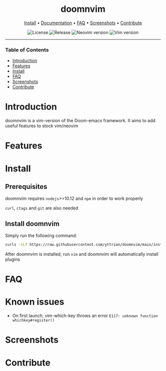 <div align="center">

# doomnvim

[Install](#install) • [Documentation](#documentation) • [FAQ](#faq) • [Screenshots](#screenshots) • [Contribute](#contribute)

![License](https://img.shields.io/github/license/yttrion/doomnvim?style=flat-square)
![Release](https://img.shields.io/github/v/release/yttrion/doomnvim?include_prereleases&style=flat-square)
![Neovim version](https://img.shields.io/badge/Neovim-0.4.3_--_0.x-57A143?style=flat-square&logo=neovim)
![Vim version](https://img.shields.io/badge/Vim-8-019733?style=flat-square&logo=vim)

---

</div>

### Table of Contents
- [Introduction](#introduction)
- [Features](#features)
- [Install](#install)
- [FAQ](#faq)
- [Screenshots](#screenshots)
- [Contribute](#contribute)

# Introduction
doomnvim is a vim-version of the Doom-emacs framework. It aims to add useful features to stock vim/neovim


# Features


# Install
## Prerequisites

doomnvim requires `nodejs`>=10.12 and `npm` in order to work properly

`curl`, `ctags` and `git` are also needed

## Install doomnvim
Simply run the following command:

```bash
curls -sLf https://raw.githubusercontent.com/yttrion/doomnvim/main/install.sh | bash
```

After doomnvim is installed, run `vim` and doomnvim will automatically install plugins

# FAQ

# Known issues

- On first launch, vim-which-key throws an error `E117: unknown function whichkey#register()`

# Screenshots

# Contribute

